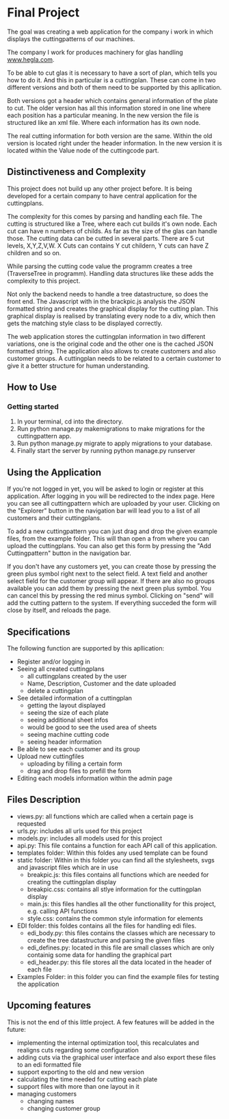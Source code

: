 
# Final Project  

The goal was creating a web application for the company i work in which displays the cuttingpatterns of our machines.

The company I work for produces machinery for glas handling www.hegla.com.  

To be able to cut glas it is necessary to have a sort of plan, which tells you how to do it. And this in particular is a cuttingplan. These can come in two different versions and both of them need to be supported by this apllication.

Both versions got a header which contains general information of the plate to cut. The older version has all this information stored in one line where each position has a particular meaning. In the new version the file is structured like an xml file. Where each information has its own node.  

The real cutting information for both version are the same. Within the old version is located right under the header information. In the new version it is located within the Value node of the cuttingcode part.

  

## Distinctiveness and Complexity
 

This project does not build up any other project before. It is being developed for a certain company to have central application for the cuttingplans.

The complexity for this comes by parsing and handling each file. The cutting is structured like a Tree, where each cut builds it's own node. Each cut can have n numbers of childs. As far as the size of the glas can handle those. The cutting data can be cutted in several parts. There are 5 cut levels, X,Y,Z,V,W. X Cuts can contains Y cut childern, Y cuts can have Z children and so on.

While parsing the cutting code value the programm creates a tree (TraverseTree in programm). Handling data structures like these adds the complexity to this project.

Not only the backend needs to handle a tree datastructure, so does the front end. The Javascript with in the brackpic.js analysis the JSON formatted string and creates the graphical display for the cutting plan. This graphical display is realised by translating every node to a div, which then gets the matching style class to be displayed correctly. 

The web application stores the cuttingplan information in two different variations, one is the original code and the other one is the cached JSON formatted string. The application also allows to create customers and also customer groups. A cuttingplan needs to be related to a certain customer to give it a better structure for human understanding.


## How to Use

### Getting started

1. In your terminal, cd into the directory.
2. Run python manage.py makemigrations to make migrations for the cuttingpattern app.
3. Run python manage.py migrate to apply migrations to your database.
4. Finally start the server by running python manage.py runserver

## Using the Application

If you're not logged in yet, you will be asked to login or register at this application. 
After logging in you will be redirected to the index page. Here you can see all cuttingpattern which are uploaded by your user.
Clicking on the "Explorer" button in the navigation bar will lead you to a list of all customers and their cuttingplans.

To add a new cuttingpattern you can just drag and drop the given example files, from the example folder. This will than open a from where you can upload the cuttingplans.
You can also get this form by pressing the "Add Cuttingpattern" button in the navigation bar.

If you don't have any customers yet, you can create those by pressing the green plus symbol right next to the select field. A text field and another select field for the customer group will appear. If there are also no groups available you can add them by pressing the next green plus symbol. You can cancel this by pressing the red minus symbol.
Clicking on "send" will add the cutting pattern to the system. If everything succeded the form will close by itself, and reloads the page.



## Specifications

  The following function are supported by this apllication:
  - Register and/or logging in
  - Seeing all created cuttingplans
	  - all cuttingplans created by the user
	  - Name, Description, Customer and the date uploaded
	  - delete a cuttingplan
  - See detailed information of a cuttingplan
	  - getting the layout displayed
	  - seeing the size of each plate
	  - seeing additional sheet infos
	  - would be good to see the used area of sheets
	  - seeing machine cutting code
	  - seeing header information
  - Be able to see each customer and its group
  - Upload new cuttingfiles
	  - uploading by filling a certain form
	  - drag and drop files to prefill the form
  - Editing each models information within the admin page

## Files Description
- views.py: all functions which are called when a certain page is requested
- urls.py: includes all urls used for this project
- models.py: includes all models used for this project
- api.py: This file contains a function for each API call of this application.
- templates folder: Within this foldes any used template can be found
- static folder: Within in this folder you can find all the stylesheets, svgs and javascript files which are in use
	-  breakpic.js: this files contains all functions which are needed for creating the cuttingplan display
	- breakpic.css: contains all stlye information for the cuttingplan display
	- main.js: this files handles all the other functionallity for this project, e.g. calling API functions
	- style.css: contains the common style information for elements
- EDI folder: this foldes contains all the files for handling edi files.
	- edi_body.py: this files contains the classes which are necessary to create the tree datastructure and parsing the given files
	- edi_defines.py: located in this file are small classes which are only containig some data for handling the graphical part
	- edi_header.py: this file stores all the data located in the header of each file
- Examples Folder: in this folder you can find the example files for testing the application
  

## Upcoming features

This is not the end of this little project. A few features will be added in the future:
- implementing the internal optimization tool, this recalculates and realigns cuts regarding some configuration
- adding cuts via the graphical user interface and also export these files to an edi formatted file
- support exporting to the old and new version
- calculating the time needed for cutting each plate
- support files with more than one layout in it
- managing customers
	- changing names
	- changing customer group